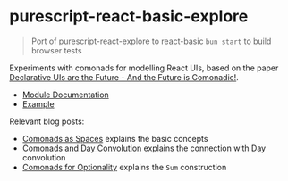 # purescript-react-basic-explore

> Port of purescript-react-explore to react-basic
> `bun start` to build browser tests

Experiments with comonads for modelling React UIs, based on the paper
[Declarative UIs are the Future - And the Future is Comonadic!](https://github.com/paf31/the-future-is-comonadic/).

- [Module Documentation](https://pursuit.purescript.org/packages/purescript-react-explore)
- [Example](test/Main.purs)

Relevant blog posts:

- [Comonads as Spaces](http://blog.functorial.com/posts/2016-08-07-Comonads-As-Spaces.html) explains the basic concepts
- [Comonads and Day Convolution](http://blog.functorial.com/posts/2016-08-08-Comonad-And-Day-Convolution.html) explains the connection with Day convolution
- [Comonads for Optionality](http://blog.functorial.com/posts/2017-10-28-Comonads-For-Optionality.html) explains the `Sum` construction

